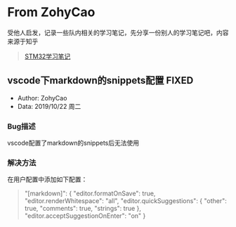 # From ZohyCao

受他人启发，记录一些队内相关的学习笔记，先分享一份别人的学习笔记吧，内容来源于知乎
> [ STM32学习笔记 ](https://zhuanlan.zhihu.com/p/64348776)


## vscode下markdown的snippets配置 FIXED

- Author: ZohyCao
- Data: 2019/10/22 周二

### Bug描述
vscode配置了markdown的snippets后无法使用

### 解决方法

在用户配置中添加如下配置：
> "[markdown]": {
    "editor.formatOnSave": true,
    "editor.renderWhitespace": "all",
    "editor.quickSuggestions": {
        "other": true,
        "comments": true,
        "strings": true
    },
    "editor.acceptSuggestionOnEnter": "on"
}


